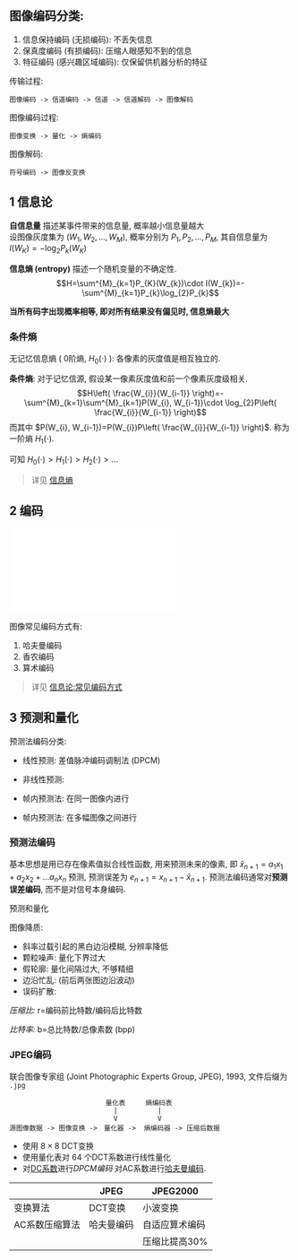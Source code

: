 ## 图像编码分类:

1. 信息保持编码 (无损编码): 不丢失信息
2. 保真度编码 (有损编码): 压缩人眼感知不到的信息
3. 特征编码 (感兴趣区域编码): 仅保留供机器分析的特征

传输过程:  
```
图像编码 -> 信道编码 -> 信道 -> 信道解码 -> 图像解码
```

图像编码过程:  
```
图像变换 -> 量化 -> 熵编码
```

图像解码:
```
符号编码 -> 图像反变换
```

## 1 信息论

**自信息量** 描述某事件带来的信息量, 概率越小信息量越大  
设图像灰度集为 $(W_{1},W_{2},\dots,W_{M})$, 概率分别为 $P_{1}, P_{2}, \dots, P_{M}$, 其自信息量为 $I(W_{K})=-\log_{2}P_{k}(W_{K})$

**信息熵 (entropy)** 描述一个随机变量的不确定性.  
$$H=\sum^{M}_{k=1}P_{K}(W_{k})\cdot I(W_{k})=-\sum^{M}_{k=1}P_{k}\log_{2}P_{k}$$

**当所有码字出现概率相等, 即对所有结果没有偏见时, 信息熵最大**

### 条件熵

无记忆信息熵 ( 0阶熵, $H_{0}(\cdot)$ ): 各像素的灰度值是相互独立的.

**条件熵**: 对于记忆信源, 假设某一像素灰度值和前一个像素灰度级相关.
$$H\left( \frac{W_{i}}{W_{i-1}} \right)=-\sum^{M}_{k=1}\sum^{M}_{k=1}P(W_{i}, W_{i-1})\cdot \log_{2}P\left( \frac{W_{i}}{W_{i-1}} \right)$$
而其中 $P(W_{i}, W_{i-1})=P(W_{i})P\left( \frac{W_{i}}{W_{i-1}} \right)$. 称为一阶熵 $H_{1}(\cdot)$. 

可知 $H_{0}(\cdot)>H_{1}(\cdot)>H_{2}(\cdot)>\dots$

> 详见  [信息熵](../../离散数学/信息论/熵.md)

## 2 编码

![熵编码](../../离散数学/信息论/熵编码.md)

图像常见编码方式有:
1. 哈夫曼编码
2. 香农编码
3. 算术编码

> 详见 [信息论:常见编码方式](../../离散数学/信息论/常见编码方式.md)

## 3 预测和量化

预测法编码分类:
- 线性预测: 差值脉冲编码调制法 (DPCM)
- 非线性预测:

- 帧内预测法: 在同一图像内进行
- 帧内预测法: 在多幅图像之间进行

### 预测法编码

基本思想是用已存在像素值拟合线性函数, 用来预测未来的像素, 即 $\hat{x}_{n+1}=a_{1}x_{1}+a_{2}x_{2}+\dots a_{n}x_{n}$ 预测, 预测误差为 $e_{n+1}=x_{n+1}-\hat{x}_{n+1}$. 预测法编码通常对**预测误差编码**, 而不是对信号本身编码.


预测和量化

图像降质:
- 斜率过载引起的黑白边沿模糊, 分辨率降低
- 颗粒噪声: 量化下界过大
- 假轮廓: 量化间隔过大, 不够精细
- 边沿忙乱: (前后两张图边沿波动) 
- 误码扩散: 

*压缩比:* r=编码前比特数/编码后比特数

*比特率:* b=总比特数/总像素数 (bpp)

### JPEG编码

联合图像专家组 (Joint Photographic Experts Group, JPEG), 1993, 文件后缀为 `.jpg`

```
                        量化表     熵编码表
                          |          |
                          V          V
源图像数据 -> 图像变换 ->　量化器 ->  熵编码器 -> 压缩后数据
```

- 使用 $8\times 8$ DCT变换
- 使用量化表对 64 个DCT系数进行线性量化
- 对[DC系数](图像变换.md)进行*DPCM编码* 对AC系数进行[哈夫曼编码](../../离散数学/信息论/常见编码方式.md).

|            | JPEG           | JPEG2000 |
| ---------- | -------------- | -------- |
|  变换算法  |    DCT变换     |       小波变换   |
| AC系数压缩算法| 哈夫曼编码 | 自适应算术编码 |
|         |   | 压缩比提高30%    |
